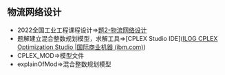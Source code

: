 ## 物流网络设计

* 2022全国工业工程课程设计=>[题2-物流网络设计](http://jzw.ie.tsinghua.edu.cn/system/_content/download.jsp?urltype=news.DownloadAttachUrl&owner=1790956359&wbfileid=7987790)
* 题解建立混合整数规划模型，求解工具=>[CPLEX Studio IDE]([ILOG CPLEX Optimization Studio |国际商业机器 (ibm.com)](https://www.ibm.com/products/ilog-cplex-optimization-studio))
* CPLEX_MOD=>模型文件
* explainOfMod=>混合整数规划模型

